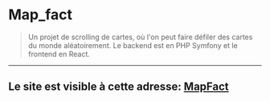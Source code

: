 # Map_fact

>Un projet de scrolling de cartes, où l'on peut faire défiler des cartes du monde aléatoirement. 
Le backend est en PHP Symfony et le frontend en React. 
---
Le site est visible à cette adresse: [MapFact](https://www.mapfact.fr)
---


